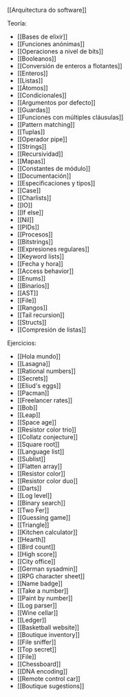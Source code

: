 [[Arquitectura do software]]

Teoría:
+ [[Bases de elixir]]
+ [[Funciones anónimas]]
+ [[Operaciones a nivel de bits]]
+ [[Booleanos]]
+ [[Conversión de enteros a flotantes]]
+ [[Enteros]]
+ [[Listas]]
+ [[Átomos]]
+ [[Condicionales]]
+ [[Argumentos por defecto]]
+ [[Guardas]]
+ [[Funciones con múltiples cláusulas]]
+ [[Pattern matching]]
+ [[Tuplas]]
+ [[Operador pipe]]
+ [[Strings]]
+ [[Recursividad]]
+ [[Mapas]]
+ [[Constantes de módulo]]
+ [[Documentación]]
+ [[Especificaciones y tipos]]
+ [[Case]]
+ [[Charlists]]
+ [[IO]]
+ [[If else]]
+ [[Nil]]
+ [[PIDs]]
+ [[Procesos]]
+ [[Bitstrings]]
+ [[Expresiones regulares]]
+ [[Keyword lists]]
+ [[Fecha y hora]]
+ [[Access behavior]]
+ [[Enums]]
+ [[Binarios]]
+ [[AST]]
+ [[File]]
+ [[Rangos]]
+ [[Tail recursion]]
+ [[Structs]]
+ [[Compresión de listas]]

Ejercicios:
+ [[Hola mundo]]
+ [[Lasagna]]
+ [[Rational numbers]]
+ [[Secrets]]
+ [[Eliud's eggs]]
+ [[Pacman]]
+ [[Freelancer rates]]
+ [[Bob]]
+ [[Leap]]
+ [[Space age]]
+ [[Resistor color trio]]
+ [[Collatz conjecture]]
+ [[Square root]]
+ [[Language list]]
+ [[Sublist]]
+ [[Flatten array]]
+ [[Resistor color]]
+ [[Resistor color duo]]
+ [[Darts]]
+ [[Log level]]
+ [[Binary search]]
+ [[Two Fer]]
+ [[Guessing game]]
+ [[Triangle]]
+ [[Kitchen calculator]]
+ [[Hearth]]
+ [[Bird count]]
+ [[High score]]
+ [[City office]]
+ [[German sysadmin]]
+ [[RPG character sheet]]
+ [[Name badge]]
+ [[Take a number]]
+ [[Paint by number]]
+ [[Log parser]]
+ [[Wine cellar]]
+ [[Ledger]]
+ [[Basketball website]]
+ [[Boutique inventory]]
+ [[File sniffer]]
+ [[Top secret]]
 + [[File]]
 + [[Chessboard]]
 + [[DNA encoding]]
 + [[Remote control car]]
 + [[Boutique sugestions]]